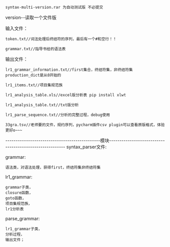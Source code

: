 	syntax-multi-version.rar 为自动测试版 不必提交

version--读取一个文件版

输入文件：

	token.txt//词法处理后终结符的序列，最后有一个#和空行！！
	
	grammar.txt//指导书给的语法表
输出文件：

	lr1_grammar_information.txt//first集合，终结符集，非终结符集 production_dict是从0开始的
	
	lr1_items.txt//项目集规范族
	
	lr1_analysis_table.xls//excel版分析表 pip install xlwt
	
	lr1_analysis_table.txt//txt版分析
	
	lr1_parse_sequence.txt//分析的完整过程，debug使用
	
	33gra.tsv//老师要的文件，规约序列，pycharm插件csv plugin可以查看原版格式，体验更好o~~~


----------------------------------------------模块--------------------------------------------------------
syntax_parser文件:

grammar: 

	语法类，对语法处理，获得first，终结符集非终结符集
lr1_grammar: 

	grammar子类，
	closure函数，
	goto函数，
	项目集规范族，
	lr1分析表
parse_grammar:

    lr1_grammar子类，
    分析过程，
    输出文件；


​	
